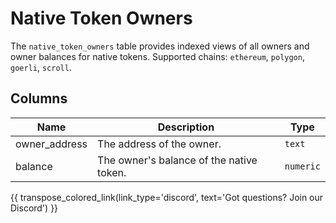 # Native Token Owners

The `native_token_owners` table provides indexed views of all owners and owner balances for native tokens. Supported chains: `ethereum`, `polygon`, `goerli`, `scroll`.

## Columns
| Name                | Description                                                                 | Type        |
| --------- | --------- | --------------------------------------------------------------------------- |
| owner_address | The address of the owner. | `text` |
| balance | The owner's balance of the native token. | `numeric` |

{{ transpose_colored_link(link_type='discord', text='Got questions?  Join our Discord') }}
